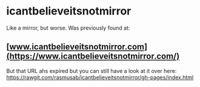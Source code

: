 # icantbelieveitsnotmirror
Like a mirror, but worse. Was previously found at:

[www.icantbelieveitsnotmirror.com](https://www.icantbelieveitsnotmirror.com/)
-------------------------------------------------------------------------------

But that URL ahs expired but you can still have a look at it over here: https://rawgit.com/rasmusab/icantbelieveitsnotmirror/gh-pages/index.html

